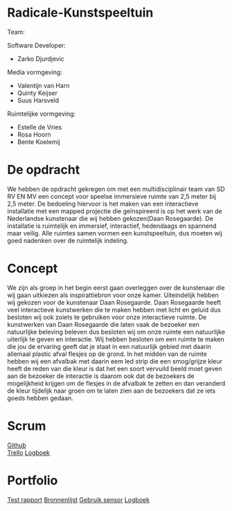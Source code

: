 # Radicale-Kunstspeeltuin
  
Team:

Software Developer:
- Zarko Djurdjevic

Media vormgeving:
- Valentijn van Harn 
- Quinty Keijser 
- Suus Harsveld

Ruimtelijke vormgeving:
- Estelle de Vries 
- Rosa Hoorn 
- Bente Koelemij

# De opdracht
We hebben de opdracht gekregen om met een multidisciplinair team van SD RV EN MV een concept voor speelse immersieve ruimte van 2,5 meter bij 2,5 meter. De bedoeling hiervoor is het maken van een interactieve installatie met een mapped projectie die geïnspireerd is op het werk van de Nederlandse kunstenaar die wij hebben gekozen(Daan Rosegaarde). De installatie is ruimtelijk en immersief, interactief, hedendaags en spannend maar veilig. Alle ruimtes samen vormen een kunstspeeltuin, dus moeten wij goed nadenken over de ruimtelijk indeling.

# Concept
We zijn als groep in het begin eerst gaan overleggen over de kunstenaar die wij gaan uitkiezen als inspirattiebron voor onze kamer. Uiteindelijk hebben wij gekozen voor de kunstenaar Daan Rosegaarde. Daan Rosegaarde heeft veel interactieve kunstwerken die te maken hebben met licht en geluid dus besloten wij ook zoiets te gebruiken voor onze interactieve ruimte. De kunstwerken van Daan Rosegaarde die laten vaak de bezoeker een natuurlijke beleving beleven dus besloten wij om onze ruimte een natuurlijke uiterlijk te geven en interactie. Wij hebben besloten om een ruimte te maken die jou de ervaring geeft dat je staat in een natuurlijk gebied met daarin allemaal plastic afval flesjes op de grond. In het midden van de ruimte hebben wij een afvalbak met daarin eem led strip die een smog/grijze kleur heeft de reden van die kleur is dat het een soort vervuild beeld moet geven aan de bezoeker de interactie is daarom ook dat de bezoekers de mogelijkheid krijgen om de flesjes in de afvalbak te zetten en dan veranderd de kleur tijdelijk naar groen om te laten zien aan de bezoekers dat ze iets goeds hebben gedaan.

# Scrum
<a href="https://github.com/zarkodjurdjevic/Radicale-speeltuin">Github</a><br>
<a href="https://trello.com/b/XCkwITMb/kunstspeeltuin">Trello</a>
<a href="https://docs.google.com/document/d/1lNAVD8JfFarutsFI8JVa0FkXA3u4Xe0D/edit">Logboek</a>

# Portfolio 
<a href="https://docs.google.com/document/d/1oaycnSQfPXomHYmauvDEeS9yCDJWoWNj/edit">Test rapport</a>
<a href="https://docs.google.com/document/d/1vB6WLB8IhdDp84rUWlnXMPXvBxOLBdAk/edit">Bronnenlijst</a>
<a href="https://docs.google.com/document/d/1vljqF8ukAlPbvm_FWE8nXorQXtHkCYCh/edit">Gebruik sensor</a>
<a href="https://docs.google.com/document/d/1lNAVD8JfFarutsFI8JVa0FkXA3u4Xe0D/edit">Logboek</a>